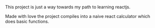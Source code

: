 This project is just a way towards my path to learning reactjs.

Made with love the project compiles into a naive react calculator which does basic functions.
